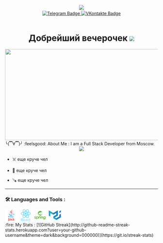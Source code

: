 <div id="header" align="center">
  <img src="https://media.giphy.com/media/XtydbjSSwkC7K2zBTH/giphy.gif" width="300"/>
</div>

<div id="badges" align="center">
  <a href="your-telegram-URL">
    <img src="https://img.shields.io/badge/Telegram-blue?style=for-the-badge&logo=telegram&logoColor=white" alt="Telegram Badge"/>
  </a>
  <a href="your-vkonakte-URL">
    <img src="https://img.shields.io/badge/VKontakte-gray?style=for-the-badge&logo=VK&logoColor=blue" alt="VKontakte Badge"/>
  </a>
</div>

<div id="viewprof" align="center">
  <img src="https://komarev.com/ghpvc/?username= lizZzo4ka&style=flat-square&color=blue" alt=""/>
</div>

<div id="heythere" align="center">
  <h1>
  Добрейший вечерочек
  <img src="https://media.giphy.com/media/11Wf3llSqbkgko/giphy.gif" width="40px"/>
</h1>
</div>
<div align="center">
  <img src="https://media.giphy.com/media/yWAJmLu7un7BV2I46i/giphy.gif" width="600" height="300"/>
</div>
╰(▔∀▔)╯ :feelsgood: About Me :
I am a Full Stack Developer from Moscow. 
<div align="center">
<img src="https://media.giphy.com/media/TJ7hXERD1NmrS/giphy.gif" width="250">
</div>
  
- ☠️ еще круче чел

- :place_of_worship: еще круче чел

- :carpentry_saw: еще круче чел

---
### :hammer_and_wrench: Languages and Tools :
<div>
  <img src="https://github.com/devicons/devicon/blob/master/icons/java/java-original-wordmark.svg" title="Java" alt="Java" width="40" height="40"/>&nbsp;
  <img src="https://github.com/devicons/devicon/blob/master/icons/react/react-original-wordmark.svg" title="React" alt="React" width="40" height="40"/>&nbsp;
  <img src="https://github.com/devicons/devicon/blob/master/icons/spring/spring-original-wordmark.svg" title="Spring" alt="Spring" width="40" height="40"/>&nbsp;
  <img src="https://github.com/devicons/devicon/blob/master/icons/materialui/materialui-original.svg" title="Material UI" alt="Material UI" width="40" height="40"/>&nbsp;
</div>
:fire: My Stats :
[![GitHub Streak](http://github-readme-streak-stats.herokuapp.com?user=your-github-username&theme=dark&background=000000)](https://git.io/streak-stats)
